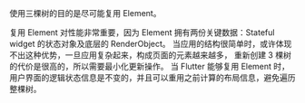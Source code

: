 使用三棵树的目的是尽可能复用 Element。

复用 Element 对性能非常重要，因为 Element 拥有两份关键数据：Stateful widget 的状态对象及底层的 RenderObject。
当应用的结构很简单时，或许体现不出这种优势，一旦应用复杂起来，构成页面的元素越来越多，
重新创建 3 棵树的代价是很高的，所以需要最小化更新操作。
当 Flutter 能够复用 Element 时，用户界面的逻辑状态信息是不变的，并且可以重用之前计算的布局信息，避免遍历整棵树。
